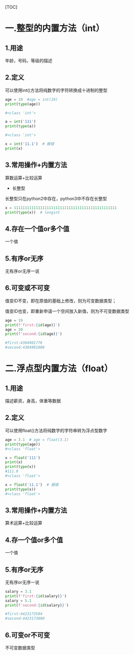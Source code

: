 [TOC]

# 一.整型的内置方法（int）

## 1.用途

年龄，号码，等级的描述

## 2.定义

可以使用int()方法将纯数字的字符转换成十进制的整型

```python
age = 19  #age = int(19)
print(type(age))

#<class 'int'>
```

```python
a = int('111')
print(type(a))

#<class 'int'>
```

```python
x = int('11.1')  # 报错
print(x)
```

## 3.常用操作+内置方法

算数运算+比较运算

- 长整型

长整型只在python2中存在，python3中不存在长整型

```python
x = 11111111111111111111111111111111111111111111111
print(type(x))  # longint
```

## 4.存在一个值or多个值

一个值

## 5.有序or无序

无有序or无序一说

## 6.可变或不可变

值变ID不变，即在原值的基础上修改，则为可变数据类型；

值变ID也变，即重新申请一个空间放入新值，则为不可变数据类型

```python
age = 19
print(f'first:{id(age)}')
age = 20
print(f'second:{id(age)}')

#first:4384901776
#second:4384901808
```

# 二.浮点型内置方法（float）

## 1.用途

描述薪资，身高，体重等数据

## 2.定义

可以使用float()方法将纯数字的字符串转为浮点型数字

```python
age = 3.1  # age = float(3.1)
print(type(age))
#<class 'float'>

x = float('111')
print(x)
print(type(x))
#111.0
#<class 'float'>

x = float('11.1')  # 报错
print(type(x))
#<class 'float'>
```

## 3.常用操作+内置方法

算术运算+比较运算

## 4.存一个值or多个值

一个值

## 5.有序or无序

无有序or无序一说

```python
salary = 3.1
print(f'first:{id(salary)}')
salary = 5.1
print(f'second:{id(salary)}')

#first:4423173584
#second:4423173800
```

## 6.可变or不可变

不可变数据类型

